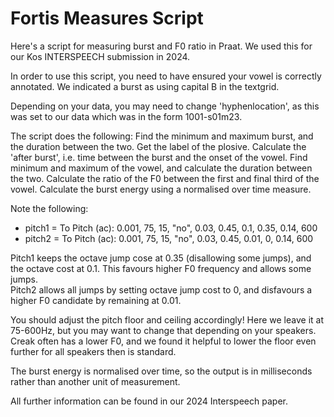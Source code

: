 # Fortis Measures Script

Here's a script for measuring burst and F0 ratio in Praat. We used this for our Kos INTERSPEECH submission in 2024. 

In order to use this script, you need to have ensured your vowel is correctly annotated. We indicated a burst as using capital B in the textgrid. 

Depending on your data, you may need to change 'hyphenlocation', as this was set to our data which was in the form 1001-s01m23.

The script does the following:
  Find the minimum and maximum burst, and the duration between the two. 
  Get the label of the plosive.
  Calculate the 'after burst', i.e. time between the burst and the onset of the vowel.
  Find minimum and maximum of the vowel, and calculate the duration between the two.
  Calculate the ratio of the F0 between the first and final third of the vowel. 
  Calculate the burst energy using a normalised over time measure. 


Note the following:
<ul>
<li>pitch1 = To Pitch (ac): 0.001, 75, 15, "no", 0.03, 0.45, 0.1, 0.35, 0.14, 600 </li>
<li>pitch2 = To Pitch (ac): 0.001, 75, 15, "no", 0.03, 0.45, 0.01, 0, 0.14, 600 </li>
</ul>

Pitch1 keeps the octave jump cose at 0.35 (disallowing some jumps), and the octave cost at 0.1. This favours higher F0 frequency and allows some jumps. <br/>
Pitch2 allows all jumps by setting octave jump cost to 0, and disfavours a higher F0 candidate by remaining at 0.01. <br/>

You should adjust the pitch floor and ceiling accordingly! Here we leave it at 75-600Hz, but you may want to change that depending on your speakers. Creak often has a lower F0, and we found it helpful to lower the floor even further for all speakers then is standard.

The burst energy is normalised over time, so the output is in milliseconds rather than another unit of measurement.

All further information can be found in our 2024 Interspeech paper.
